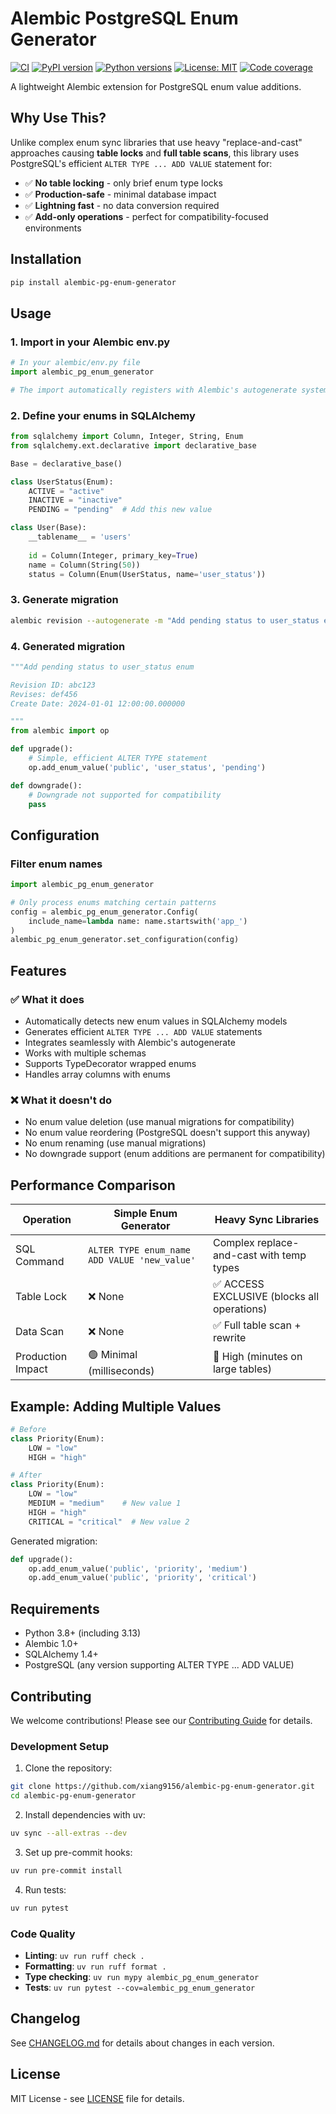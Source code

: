 # Alembic PostgreSQL Enum Generator

[![CI](https://github.com/xiang9156/alembic-pg-enum-generator/workflows/CI/badge.svg)](https://github.com/xiang9156/alembic-pg-enum-generator/actions)
[![PyPI version](https://badge.fury.io/py/alembic-pg-enum-generator.svg)](https://badge.fury.io/py/alembic-pg-enum-generator)
[![Python versions](https://img.shields.io/pypi/pyversions/alembic-pg-enum-generator.svg)](https://pypi.org/project/alembic-pg-enum-generator/)
[![License: MIT](https://img.shields.io/badge/License-MIT-yellow.svg)](https://opensource.org/licenses/MIT)
[![Code coverage](https://codecov.io/gh/xiang9156/alembic-pg-enum-generator/branch/main/graph/badge.svg)](https://codecov.io/gh/xiang9156/alembic-pg-enum-generator)

A lightweight Alembic extension for PostgreSQL enum value additions.

## Why Use This?

Unlike complex enum sync libraries that use heavy "replace-and-cast" approaches causing **table locks** and **full table scans**, this library uses PostgreSQL's efficient `ALTER TYPE ... ADD VALUE` statement for:

- ✅ **No table locking** - only brief enum type locks
- ✅ **Production-safe** - minimal database impact  
- ✅ **Lightning fast** - no data conversion required
- ✅ **Add-only operations** - perfect for compatibility-focused environments

## Installation

```bash
pip install alembic-pg-enum-generator
```

## Usage

### 1. Import in your Alembic env.py

```python
# In your alembic/env.py file
import alembic_pg_enum_generator

# The import automatically registers with Alembic's autogenerate system
```

### 2. Define your enums in SQLAlchemy

```python
from sqlalchemy import Column, Integer, String, Enum
from sqlalchemy.ext.declarative import declarative_base

Base = declarative_base()

class UserStatus(Enum):
    ACTIVE = "active"
    INACTIVE = "inactive"
    PENDING = "pending"  # Add this new value

class User(Base):
    __tablename__ = 'users'
    
    id = Column(Integer, primary_key=True)
    name = Column(String(50))
    status = Column(Enum(UserStatus, name='user_status'))
```

### 3. Generate migration

```bash
alembic revision --autogenerate -m "Add pending status to user_status enum"
```

### 4. Generated migration

```python
"""Add pending status to user_status enum

Revision ID: abc123
Revises: def456
Create Date: 2024-01-01 12:00:00.000000

"""
from alembic import op

def upgrade():
    # Simple, efficient ALTER TYPE statement
    op.add_enum_value('public', 'user_status', 'pending')

def downgrade():
    # Downgrade not supported for compatibility
    pass
```

## Configuration

### Filter enum names

```python
import alembic_pg_enum_generator

# Only process enums matching certain patterns
config = alembic_pg_enum_generator.Config(
    include_name=lambda name: name.startswith('app_')
)
alembic_pg_enum_generator.set_configuration(config)
```

## Features

### ✅ What it does
- Automatically detects new enum values in SQLAlchemy models
- Generates efficient `ALTER TYPE ... ADD VALUE` statements
- Integrates seamlessly with Alembic's autogenerate
- Works with multiple schemas
- Supports TypeDecorator wrapped enums
- Handles array columns with enums

### ❌ What it doesn't do
- No enum value deletion (use manual migrations for compatibility)
- No enum value reordering (PostgreSQL doesn't support this anyway)
- No enum renaming (use manual migrations)
- No downgrade support (enum additions are permanent for compatibility)

## Performance Comparison

| Operation | Simple Enum Generator | Heavy Sync Libraries |
|-----------|----------------------|---------------------|
| SQL Command | `ALTER TYPE enum_name ADD VALUE 'new_value'` | Complex replace-and-cast with temp types |
| Table Lock | ❌ None | ✅ ACCESS EXCLUSIVE (blocks all operations) |
| Data Scan | ❌ None | ✅ Full table scan + rewrite |
| Production Impact | 🟢 Minimal (milliseconds) | 🔴 High (minutes on large tables) |

## Example: Adding Multiple Values

```python
# Before
class Priority(Enum):
    LOW = "low"
    HIGH = "high"

# After  
class Priority(Enum):
    LOW = "low"
    MEDIUM = "medium"    # New value 1
    HIGH = "high"
    CRITICAL = "critical"  # New value 2
```

Generated migration:
```python
def upgrade():
    op.add_enum_value('public', 'priority', 'medium')
    op.add_enum_value('public', 'priority', 'critical')
```

## Requirements

- Python 3.8+ (including 3.13)
- Alembic 1.0+
- SQLAlchemy 1.4+
- PostgreSQL (any version supporting ALTER TYPE ... ADD VALUE)

## Contributing

We welcome contributions! Please see our [Contributing Guide](CONTRIBUTING.md) for details.

### Development Setup

1. Clone the repository:
```bash
git clone https://github.com/xiang9156/alembic-pg-enum-generator.git
cd alembic-pg-enum-generator
```

2. Install dependencies with uv:
```bash
uv sync --all-extras --dev
```

3. Set up pre-commit hooks:
```bash
uv run pre-commit install
```

4. Run tests:
```bash
uv run pytest
```

### Code Quality

- **Linting**: `uv run ruff check .`
- **Formatting**: `uv run ruff format .`
- **Type checking**: `uv run mypy alembic_pg_enum_generator`
- **Tests**: `uv run pytest --cov=alembic_pg_enum_generator`

## Changelog

See [CHANGELOG.md](CHANGELOG.md) for details about changes in each version.

## License

MIT License - see [LICENSE](LICENSE) file for details.